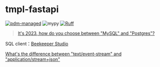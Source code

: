 # tmpl-fastapi

[![pdm-managed](https://img.shields.io/badge/pdm-managed-blueviolet)](https://pdm.fming.dev)
![mypy](https://img.shields.io/badge/type_checker-mypy-blue)
[![Ruff](https://img.shields.io/endpoint?url=https://raw.githubusercontent.com/astral-sh/ruff/main/assets/badge/v2.json)](https://github.com/astral-sh/ruff)

> [It's 2023, how do you choose between "MySQL" and "Postgres"?](https://news.ycombinator.com/item?id=35906604)

SQL client：[Beekeeper Studio](https://github.com/beekeeper-studio/beekeeper-studio/releases)

[What's the difference between "text/event-stream" and "application/stream+json"](https://stackoverflow.com/questions/52098863/whats-the-difference-between-text-event-stream-and-application-streamjson)
